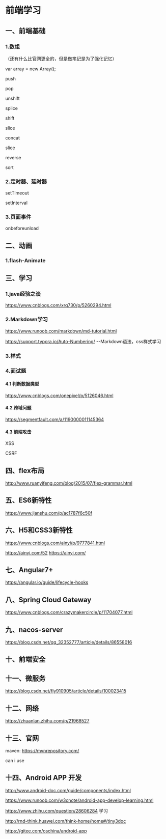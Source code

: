 # 前端学习

## 一、前端基础

### **1.数组**

（还有什么比官网更全的，但是做笔记是为了强化记忆）

var array = new Array();

push

pop

unshift

splice

shift

slice

concat

slice

reverse

sort



### **2.定时器、延时器**

setTimeout

setInterval



### **3.页面事件**

onbeforeunload



## 二、动画

### **1.flash-Animate**



## 三、**学习**

### 1.java经验之谈

https://www.cnblogs.com/xrq730/p/5260294.html



### 2.Markdown学习

https://www.runoob.com/markdown/md-tutorial.html

https://support.typora.io/Auto-Numbering/ --Markdown语法，css样式学习



### 3.样式



### 4.面试题

#### 4.1 判断数据类型

https://www.cnblogs.com/onepixel/p/5126046.html

#### 4.2 跨域问题

https://segmentfault.com/a/1190000011145364

#### 4.3 前端攻击

XSS 

CSRF



## 四、flex布局

http://www.ruanyifeng.com/blog/2015/07/flex-grammar.html





## 五、ES6新特性

https://www.jianshu.com/p/ac1787f6c50f





## 六、H5和CSS3新特性

https://www.cnblogs.com/ainyi/p/9777841.html

https://ainyi.com/52           https://ainyi.com/



## 七、Angular7+

https://angular.io/guide/lifecycle-hooks



## 八、Spring Cloud Gateway

https://www.cnblogs.com/crazymakercircle/p/11704077.html



## 九、nacos-server

https://blog.csdn.net/qq_32352777/article/details/86558016



## 十、前端安全





## 十一、微服务

https://blog.csdn.net/fly910905/article/details/100023415





## 十二、网络

https://zhuanlan.zhihu.com/p/21968527





## 十三、官网

maven: https://mvnrepository.com/

can i use





## 十四、Android APP 开发

http://www.android-doc.com/guide/components/index.html

https://www.runoob.com/w3cnote/android-app-develop-learning.html

https://www.zhihu.com/question/28606284  学习

http://rnd-think.huawei.com/think-home/home#/tiny3doc

https://gitee.com/oschina/android-app

